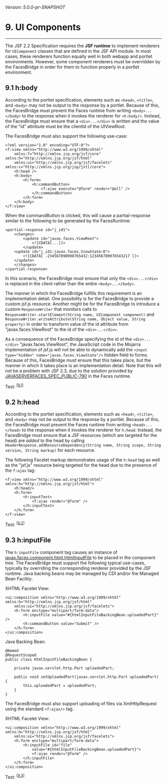 _Version: 5.0.0-pr-SNAPSHOT_

# 9. UI Components

* * *

The JSF 2.2 Specification requires the **JSF runtime** to implement renderers for `UIComponent` classes that are defined
in the JSF API module. In most cases, these renderers function equally well in both webapp and portlet environments.
However, some component renderers must be overridden by the FacesBridge in order for them to function properly in a
portlet environment.

## <a name="9.1"></a>9.1 h:body

According to the portlet specification, elements such as `<head>`, `<title>`, and `<body>` may not be output to the
response by a portlet. Because of this, the FacesBridge must prevent the Faces runtime from writing `<body>...</body>`
to the response when it invokes the renderer for `<h:body/>`. Instead, the FacesBridge must ensure that a
`<div>...</div>` is written and the value of the "id" attribute must be the clientId of the UIViewRoot.

The FacesBridge must also support the following use-case:

    <?xml version="1.0" encoding="UTF-8"?>
    <f:view xmlns="http://www.w3.org/1999/xhtml"
	    xmlns:f="http://xmlns.jcp.org/jsf/core" xmlns:h="http://xmlns.jcp.org/jsf/html"
	    xmlns:ui="http://xmlns.jcp.org/jsf/facelets" xmlns:c="http://xmlns.jcp.org/jsp/jstl/core">
	    <h:head />
	    <h:body>
		    <h:form>
			    <h:commandButton>
				    <f:ajax execute="@form" render="@all" />
			    </h:commandButton>
		    </h:form>
	    </h:body>
    </f:view>

When the commandButton is clicked, this will cause a partial-response similar to the following to be generated by the
FacesRuntime:

    <partial-response id="j_id1">
	    <changes>
		    <update id="javax.faces.ViewRoot">
			    <![CDATA[...]]>
		    </update>
	    <update id="j_id1:javax.faces.ViewState:0">
		    <![CDATA[ -234567890098765432:123456789076543217 ]]>
	    </update>
	    </changes>
    </partial-response>

In this scenario, the FacesBridge must ensure that only the `<div>...</div>` is replaced in the client rather than the
entire `<body>...</body>`.

The manner in which the FacesBridge fulfills this requirement is an implementation detail. One possibility is for the
FacesBridge to provide a custom jsf.js resource. Another might be for the FacesBridge to introduce a custom
`ResponseWriter` that monitors calls to `ResponseWriter.startElement(String name, UIComponent component)` and
`ResponseWriter.writeAttribute(String name, Object value, String property)` in order to transform value of the id
attribute from "javax.faces.ViewRoot" to the id of the `<div>...</div>`.

As a consequence of the FacesBridge specifying the id of the `<div>...</div>` "javax.faces.ViewRoot", the JavaScript
code
in the Mojarra implementation of jsf.js will not be able to dynamically add the `<input type="hidden"
name="javax.faces.ViewState"/>` hidden field to forms. Because of this, FacesBridge must ensure that this takes place,
but the manner in which it takes place is an implementation detail. Note that this will not be a problem with JSF 2.3,
due to the solution provided by
[JAVASERVERFACES_SPEC_PUBLIC-790](https://github.com/javaee/javaserverfaces-spec/issues/790) in the Faces runtime.

Test: <sup>[[9.1](tck-tests.md#9.1)]</sup>

## <a name="9.2"></a>9.2 h:head

According to the portlet specification, elements such as `<head>`, `<title>`, and `<body>` may not be output to the
response by a portlet. Because of this, the FacesBridge must prevent the Faces runtime from writing `<head>...</head>`
to the response when it invokes the renderer for `h:head`. Instead, the FacesBridge must ensure that a JSF resources
(which are targeted for the head) are _added_ to the head by calling `HeaderResponse.addResourceDependency(String name,
String scope, String version, String markup)` for each resource.

The following Facelet markup demonstrates usage of the `h:head` tag as well as the "jsf.js" resource being targeted for
the head due to the presence of the `f:ajax` tag:

    <f:view xmlns="http://www.w3.org/1999/xhtml" xmlns:h="http://xmlns.jcp.org/jsf/html">
        <h:head/>
        <h:form>
            <h:inputText>
                <f:ajax render="@form" />
            </h:inputText>
        </h:form>
    </f:view>

Test: <sup>[[9.2](tck-tests.md#9.2)]</sup>

## <a name="9.3"></a>9.3 h:inputFile

The `h:inputFile` component tag causes an instance of
[javax.faces.component.html.HtmlInputFile](https://javaserverfaces.github.io/docs/2.2/javadocs/javax/faces/component/html/HtmlInputFile.html)
to be placed in the component tree. The FacesBridge must support the following typical use-cases, typically by
overriding the corresponding renderer provided by the JSF runtime. Java backing beans may be managed by CDI and/or the
Managed Bean Facility:

XHTML Facelet View:

    <ui:composition xmlns="http://www.w3.org/1999/xhtml" xmlns:h="http://xmlns.jcp.org/jsf/html"
	    xmlns:ui="http://xmlns.jcp.org/jsf/facelets">
	    <h:form enctype="multipart/form-data">
		    <h:inputFile value="#{htmlInputFileBackingBean.uploadedPart}" />
		    <h:commandButton value="Submit" />
	    </h:form>
    </ui:composition>
  
Java Backing Bean:

    @Named
    @RequestScoped
    public class HtmlInputFileBackingBean {
    
    	private javax.servlet.http.Part uploadedPart;

    	public void setUploadedPart(javax.servlet.http.Part uploadedPart) {
    		this.uploadedPart = uploadedPart;
    	}
    }

The FacesBridge must also support uploading of files via XmlHttpRequest using the standard `<f:ajax/>` tag.

XHTML Facelet View:

    <ui:composition xmlns="http://www.w3.org/1999/xhtml" xmlns:h="http://xmlns.jcp.org/jsf/html"
	    xmlns:ui="http://xmlns.jcp.org/jsf/facelets">
	    <h:form enctype="multipart/form-data">
		    <h:inputFile id="file" 
			    value="#{htmlInputFileBackingBean.uploadedPart}">
			    <f:ajax render="@form" />
			</h:inputFile>
	    </h:form>
    </ui:composition>

Test: <sup>[[9.3](tck-tests.md#9.3)]</sup>
